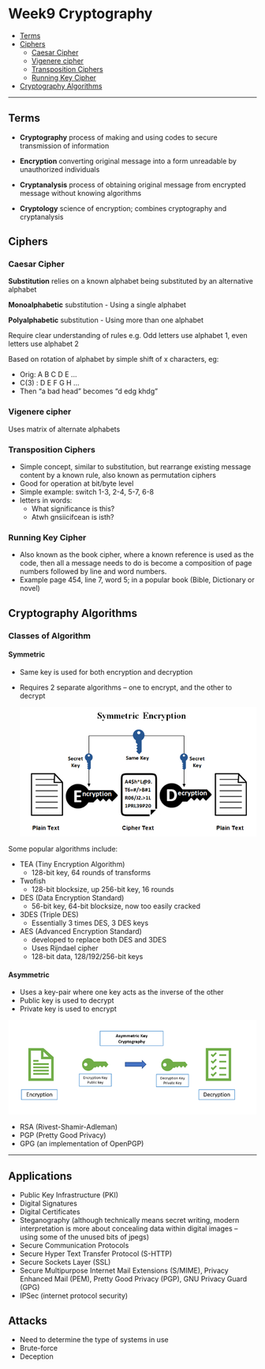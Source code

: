 # Week9 Cryptography

- [Terms](##Terms)
- [Ciphers](##Ciphers)
  - [Caesar Cipher](###Caesar%20Cipher)
  - [Vigenere cipher](###Vigenere%20cipher)
  - [Transposition Ciphers](###Transposition%20Ciphers)
  - [Running Key Cipher](###Running%20Key%20Cipher)
- [Cryptography Algorithms](##Cryptography%20Algorithms)

---

## Terms

- **Cryptography** process of making and using codes to secure transmission of information

- **Encryption** converting original message into a form unreadable by unauthorized individuals
- **Cryptanalysis** process of obtaining original message from encrypted message without knowing algorithms
- **Cryptology** science of encryption; combines
  cryptography and cryptanalysis

## Ciphers

### Caesar Cipher

**Substitution** relies on a known alphabet being substituted by an alternative alphabet

**Monoalphabetic** substitution - Using a single alphabet

**Polyalphabetic** substitution - Using more than one alphabet

Require clear understanding of rules e.g. Odd letters use alphabet 1, even letters use alphabet 2

Based on rotation of alphabet by simple shift of x characters, eg:

- Orig: A B C D E ...
- C(3) : D E F G H ...
- Then “a bad head” becomes “d edg khdg”

### Vigenere cipher

Uses matrix of alternate alphabets

### Transposition Ciphers

- Simple concept, similar to substitution, but
  rearrange existing message content by a
  known rule, also known as permutation ciphers
- Good for operation at bit/byte level
- Simple example: switch 1-3, 2-4, 5-7, 6-8
- letters in words:
  - What significance is this?
  - Atwh gnsiicifcean is isth?

### Running Key Cipher

- Also known as the book cipher, where a known reference is used as the code, then all a message needs to do is become a composition of page numbers followed by line and word numbers.
- Example page 454, line 7, word 5; in a popular book (Bible, Dictionary or novel)

## Cryptography Algorithms

### Classes of Algorithm

#### Symmetric

- Same key is used for both encryption and
  decryption
- Requires 2 separate algorithms – one to encrypt,
  and the other to decrypt

  ![Symmetric-Encryption.png](images/Symmetric-Encryption.png)

Some popular algorithms include:

- TEA (Tiny Encryption Algorithm)
  - 128-bit key, 64 rounds of transforms
- Twofish
  - 128-bit blocksize, up 256-bit key, 16 rounds
- DES (Data Encryption Standard)
  - 56-bit key, 64-bit blocksize, now too easily cracked
- 3DES (Triple DES)
  - Essentially 3 times DES, 3 DES keys
- AES (Advanced Encryption Standard)
  - developed to replace both DES and 3DES
  - Uses Rijndael cipher
  - 128-bit data, 128/192/256-bit keys

#### Asymmetric

- Uses a key-pair where one key acts as the inverse of the other
- Public key is used to decrypt
- Private key is used to encrypt

![asymmetric-encryption.png](images/asymmetric-encryption.png)

- RSA (Rivest-Shamir-Adleman)
- PGP (Pretty Good Privacy)
- GPG (an implementation of OpenPGP)

---

## Applications

- Public Key Infrastructure (PKI)
- Digital Signatures
- Digital Certificates
- Steganography (although technically means secret writing, modern interpretation is more about concealing data within digital images – using some of the unused bits of jpegs)
- Secure Communication Protocols
- Secure Hyper Text Transfer Protocol (S-HTTP)
- Secure Sockets Layer (SSL)
- Secure Multipurpose Internet Mail Extensions (S/MIME), Privacy Enhanced Mail (PEM), Pretty Good Privacy (PGP), GNU Privacy Guard (GPG)
- IPSec (internet protocol security)

## Attacks

- Need to determine the type of systems in use
- Brute-force
- Deception
